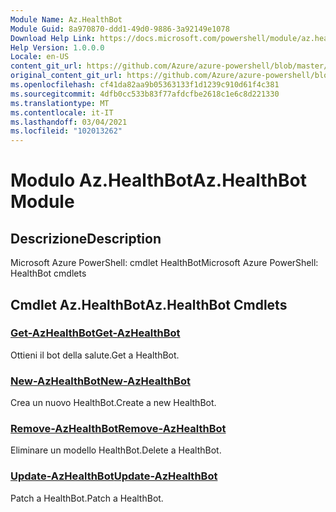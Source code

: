 ```yaml
---
Module Name: Az.HealthBot
Module Guid: 8a970870-ddd1-49d0-9886-3a92149e1078
Download Help Link: https://docs.microsoft.com/powershell/module/az.healthbot
Help Version: 1.0.0.0
Locale: en-US
content_git_url: https://github.com/Azure/azure-powershell/blob/master/src/HealthBot/help/Az.HealthBot.md
original_content_git_url: https://github.com/Azure/azure-powershell/blob/master/src/HealthBot/help/Az.HealthBot.md
ms.openlocfilehash: cf41da82aa9b05363133f1d1239c910d61f4c381
ms.sourcegitcommit: 4dfb0cc533b83f77afdcfbe2618c1e6c8d221330
ms.translationtype: MT
ms.contentlocale: it-IT
ms.lasthandoff: 03/04/2021
ms.locfileid: "102013262"
---
```

# <span data-ttu-id="bd966-101">Modulo Az.HealthBot</span><span class="sxs-lookup"><span data-stu-id="bd966-101">Az.HealthBot Module</span></span>
## <span data-ttu-id="bd966-102">Descrizione</span><span class="sxs-lookup"><span data-stu-id="bd966-102">Description</span></span>
<span data-ttu-id="bd966-103">Microsoft Azure PowerShell: cmdlet HealthBot</span><span class="sxs-lookup"><span data-stu-id="bd966-103">Microsoft Azure PowerShell: HealthBot cmdlets</span></span>

## <span data-ttu-id="bd966-104">Cmdlet Az.HealthBot</span><span class="sxs-lookup"><span data-stu-id="bd966-104">Az.HealthBot Cmdlets</span></span>
### [<span data-ttu-id="bd966-105">Get-AzHealthBot</span><span class="sxs-lookup"><span data-stu-id="bd966-105">Get-AzHealthBot</span></span>](Get-AzHealthBot.md)
<span data-ttu-id="bd966-106">Ottieni il bot della salute.</span><span class="sxs-lookup"><span data-stu-id="bd966-106">Get a HealthBot.</span></span>

### [<span data-ttu-id="bd966-107">New-AzHealthBot</span><span class="sxs-lookup"><span data-stu-id="bd966-107">New-AzHealthBot</span></span>](New-AzHealthBot.md)
<span data-ttu-id="bd966-108">Crea un nuovo HealthBot.</span><span class="sxs-lookup"><span data-stu-id="bd966-108">Create a new HealthBot.</span></span>

### [<span data-ttu-id="bd966-109">Remove-AzHealthBot</span><span class="sxs-lookup"><span data-stu-id="bd966-109">Remove-AzHealthBot</span></span>](Remove-AzHealthBot.md)
<span data-ttu-id="bd966-110">Eliminare un modello HealthBot.</span><span class="sxs-lookup"><span data-stu-id="bd966-110">Delete a HealthBot.</span></span>

### [<span data-ttu-id="bd966-111">Update-AzHealthBot</span><span class="sxs-lookup"><span data-stu-id="bd966-111">Update-AzHealthBot</span></span>](Update-AzHealthBot.md)
<span data-ttu-id="bd966-112">Patch a HealthBot.</span><span class="sxs-lookup"><span data-stu-id="bd966-112">Patch a HealthBot.</span></span>

